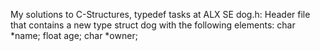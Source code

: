 My solutions to C-Structures, typedef tasks at ALX SE
dog.h: Header file that contains a new type struct dog with the following elements:
char *name;
float age;
char *owner;
